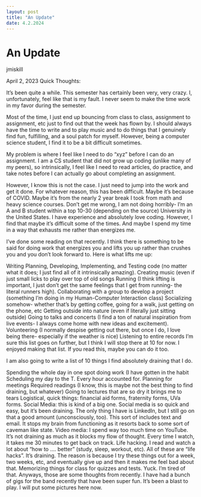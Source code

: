 ```yaml
---
layout: post
title: "An Update"
date: 4.2.2024
---
```


# An Update
jmiskill

April 2, 2023
Quick Thoughts:

It’s been quite a while. This semester has certainly been very, very crazy. I, unfortunately, feel like that is my fault. I never seem to make the time work in my favor during the semester.

Most of the time, I just end up bouncing from class to class, assignment to assignment, etc just to find out that the week has flown by. I should always have the time to write and to play music and to do things that I genuinely find fun, fulfilling, and a soul patch for myself. However, being a computer science student, I find it to be a bit difficult sometimes.

My problem is where I feel like I need to do “xyz” before I can do an assignment. I am a CS student that did not grow up coding (unlike many of my peers), so intrinsically, I feel like I need to read articles, do practice, and take notes before I can actually go about completing an assignment.

However, I know this is not the case. I just need to jump into the work and get it done. For whatever reason, this has been difficult. Maybe it’s because of COVID. Maybe it’s from the nearly 2 year break I took from math and heavy science courses. Don’t get me wrong, I am not doing horribly- I’m an A and B student within a top 10-30 (depending on the source) University in the United States. I have experience and absolutely love coding. However, I find that maybe it’s difficult some of the times. And maybe I spend my time in a way that exhausts me rather than energizes me.

I’ve done some reading on that recently. I think there is something to be said for doing work that energizes you and lifts you up rather than crushes you and you don’t look forward to. Here is what lifts me up:

Writing
Planning, Developing, Implementing, and Testing code (no matter what it does; I just find all of it intrinsically amazing).
Creating music (even if just small licks to play over top of old songs
Running (I think lifting is important, I just don’t get the same feelings that I get from running- the literal runners high).
Collaborating with a group to develop a project (something I’m doing in my Human-Computer Interaction class)
Socializing somehow- whether that’s by getting coffee, going for a walk, just getting on the phone, etc
Getting outside into nature (even if literally just sitting outside)
Going to talks and concerts (I find a ton of natural inspiration from live events- I always come home with new ideas and excitement).
Volunteering (I normally despise getting out there, but once I do, I love being there- especially if the weather is nice)
Listening to entire records
I’m sure this list goes on further, but I think I will stop there at 10 for now. I enjoyed making that list. If you read this, maybe you can do it too.


I am also going to write a list of 10 things I find absolutely draining that I do.

Spending the whole day in one spot doing work (I have gotten in the habit
Scheduling my day to the T. Every hour accounted for.
Planning for meetings
Required readings (I know, this is maybe not the best thing to find draining, but whatever)
Going to lectures that are so dry it brings me to tears
Logistical, quick things: financial aid forms, fraternity forms, UVa forms.
Social Media: this is kind of a big one. Social media is so quick and easy, but it’s been draining. The only thing I have is LinkedIn, but I still go on that a good amount (unconsciously, too). This sort of includes text and email. It stops my brain from functioning as it resorts back to some sort of caveman like state.
Video media: I spend way too much time on YouTube. It’s not draining as much as it blocks my flow of thought. Every time I watch, it takes me 30 minutes to get back on track.
Life hacking. I read and watch a lot about “how to …. better” (study, sleep, workout, etc). All of these are “life hacks”. It’s draining. The reason is because I try these things out for a week, two weeks, etc, and eventually give up and then it makes me feel bad about that.
Memorizing things for class for quizzes and tests. Yuck. I’m tired of that.
Anyways, those are some thoughts from recently. I have had a bunch of gigs for the band recently that have been super fun. It’s been a blast to play. I will put some pictures here now.


